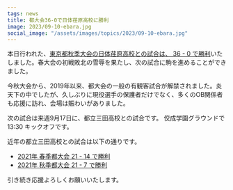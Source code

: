 ```yaml
---
tags: news
title: 都大会36-0で日体荏原高校に勝利
image: 2023/09-10-ebara.jpg
social_image: "/assets/images/topics/2023/09-10-ebara.jpg"
---
```


本日行われた、[東京都秋季大会の日体荏原高校との試合は、 36 - 0 で勝利](/game/2023/2023-09-10-ebara.html)いたしました。春大会の初戦敗北の雪辱を果たし、次の試合に駒を進めることができました。

今秋大会から、2019年以来、都大会の一般の有観客試合が解禁されました。炎天下の中でしたが、久しぶりに現役選手の保護者だけでなく、多くのOB関係者も応援に訪れ、会場は賑わいがありました。

次の試合は来週9月17日に、都立三田高校との試合です。 佼成学園グラウンドで13:30 キックオフです。

近年の都立三田高校との試合は以下の通りです。

* [2021年 春季都大会 21 - 14 で勝利](/game/2021/2021-05-30-mita.html)
* [2021年 秋季都大会 21 - 7 で勝利](/game/2021/2021-10-17-mita.html)

引き続き応援よろしくお願いいたします。
